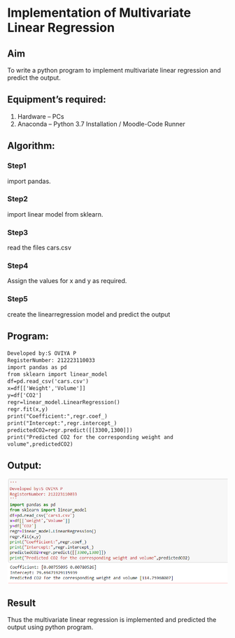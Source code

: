 # Implementation of Multivariate Linear Regression
## Aim
To write a python program to implement multivariate linear regression and predict the output.
## Equipment’s required:
1.	Hardware – PCs
2.	Anaconda – Python 3.7 Installation / Moodle-Code Runner
## Algorithm:
### Step1

import pandas.

### Step2

import linear model from sklearn.
### Step3

read the files cars.csv

### Step4
Assign the values for x and y as required.

### Step5
create the linearregression model and predict the output

## Program:
```
Developed by:S OVIYA P
RegisterNumber: 212223110033
import pandas as pd
from sklearn import linear_model
df=pd.read_csv('cars.csv')
x=df[['Weight','Volume']]
y=df['CO2']
regr=linear_model.LinearRegression()
regr.fit(x,y)
print("Coefficient:",regr.coef_)
print("Intercept:",regr.intercept_)
predictedCO2=regr.predict([[3300,1300]])
print("Predicted CO2 for the corresponding weight and volume",predictedCO2)

```
## Output:
![OUTPUT](image.png)
## Result
Thus the multivariate linear regression is implemented and predicted the output using python program.